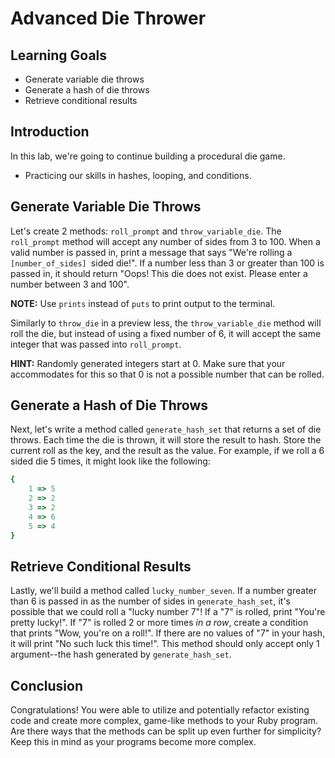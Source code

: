 # Advanced Die Thrower

## Learning Goals

- Generate variable die throws
- Generate a hash of die throws
- Retrieve conditional results 

## Introduction

In this lab, we're going to continue building a procedural die game.

- Practicing our skills in hashes, looping, and conditions.

## Generate Variable Die Throws

Let's create 2 methods: `roll_prompt` and `throw_variable_die`. The `roll_prompt`
method will accept any number of sides from 3 to 100. When a valid number is passed
in, print a message that says "We're rolling a `[number_of_sides] `sided die!". If
a number less than 3 or greater than 100 is passed in, it should return "Oops! This
die does not exist. Please enter a number between 3 and 100".

**NOTE:** Use `prints` instead of `puts` to print output to the terminal.

Similarly to `throw_die` in a preview less, the `throw_variable_die` method will roll
the die, but instead of using a fixed number of 6, it will accept the same integer that
was passed into `roll_prompt`.

**HINT:** Randomly generated integers start at 0. Make sure that your accommodates
for this so that 0 is not a possible number that can be rolled.

## Generate a Hash of Die Throws

Next, let's write a method called `generate_hash_set` that returns a set of die
throws. Each time the die is thrown, it will store the result to hash. Store the
current roll as the key, and the result as the value. For example, if we roll a 6
sided die 5 times, it might look like the following:

```ruby
{
    1 => 5
    2 => 2
    3 => 2
    4 => 6
    5 => 4
}
```

## Retrieve Conditional Results

Lastly, we'll build a method called `lucky_number_seven`. If a number greater than 6
is passed in as the number of sides in `generate_hash_set`, it's possible that we could
roll a "lucky number 7"! If a "7" is rolled, print "You're pretty lucky!". If "7" is rolled
2 or more times _in a row_, create a condition that prints "Wow, you're on a roll!". If there are
no values of "7" in your hash, it will print "No such luck this time!". This method should only
accept only 1 argument--the hash generated by `generate_hash_set`.

## Conclusion

Congratulations! You were able to utilize and potentially refactor existing code
and create more complex, game-like methods to your Ruby program. Are there ways
that the methods can be split up even further for simplicity? Keep this in mind
as your programs become more complex.